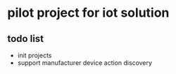 # pilot project for iot solution

## todo list

- init projects
- support manufacturer device action discovery